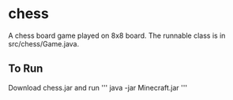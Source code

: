# chess
A chess board game played on 8x8 board. The runnable class is in src/chess/Game.java. 

## To Run
Download chess.jar and run
'''
java -jar Minecraft.jar
'''
